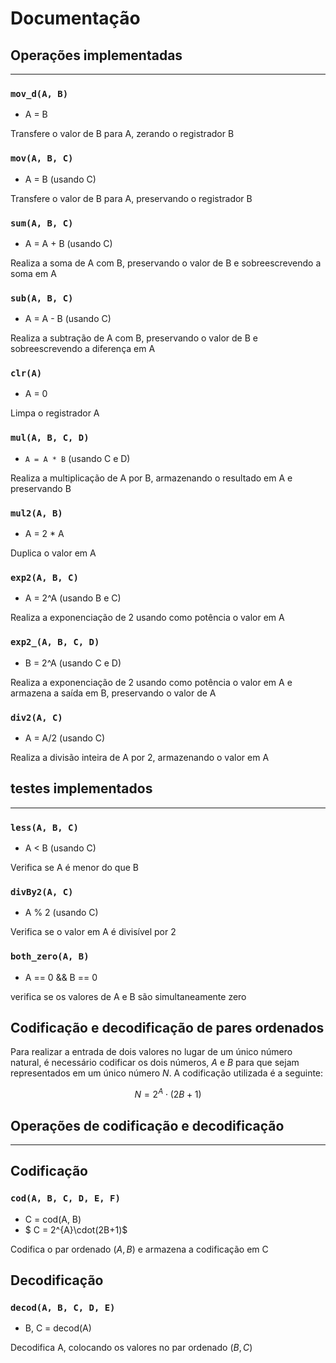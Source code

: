 # Documentação
## Operações implementadas
---
### `mov_d(A, B)`

- A = B

Transfere o valor de B para A, zerando o registrador B

### `mov(A, B, C)`

- A = B (usando C)

Transfere o valor de B para A, preservando o registrador B

### `sum(A, B, C)`

- A = A + B (usando C)

Realiza a soma de A com B, preservando o valor de B e sobreescrevendo a soma em A

### `sub(A, B, C)`

- A = A - B (usando C)

Realiza a subtração de A com B, preservando o valor de B e sobreescrevendo a diferença em A

### `clr(A)`

- A = 0

Limpa o registrador A

### `mul(A, B, C, D)`

- `A = A * B` (usando C e D)

Realiza a multiplicação de A por B, armazenando o resultado em A e preservando B

### `mul2(A, B)`

- A = 2 * A 

Duplica o valor em A

### `exp2(A, B, C)`

- A = 2^A (usando B e C)

Realiza a exponenciação de 2 usando como potência o valor em A

### `exp2_(A, B, C, D)`

- B = 2^A (usando C e D)

Realiza a exponenciação de 2 usando como potência o valor em A e armazena a saída em B, preservando o valor de A

### `div2(A, C)`

- A = A/2 (usando C)

Realiza a divisão inteira de A por 2, armazenando o valor em A

## testes implementados
---
### `less(A, B, C)`
- A < B (usando C)

Verifica se A é menor do que B

### `divBy2(A, C)`

- A % 2 (usando C)

Verifica se o valor em A é divisível por 2

### `both_zero(A, B)`

- A == 0 && B == 0

verifica se os valores de A e B são simultaneamente zero

## Codificação e decodificação de pares ordenados

Para realizar a entrada de dois valores no lugar de um único número natural, é necessário codificar os dois números, $A$ e $B$ para que sejam representados em um único número $N$. A codificação utilizada é a seguinte:

$$ N = 2^{A}\cdot(2B+1)$$

## Operações de codificação e decodificação
 ---
## Codificação

### `cod(A, B, C, D, E, F)`

- C = cod(A, B)
- $ C = 2^{A}\cdot(2B+1)$

Codifica o par ordenado $(A, B)$ e armazena a codificação em C

## Decodificação

### `decod(A, B, C, D, E)`

- B, C = decod(A)

Decodifica A, colocando os valores no par ordenado $(B, C)$